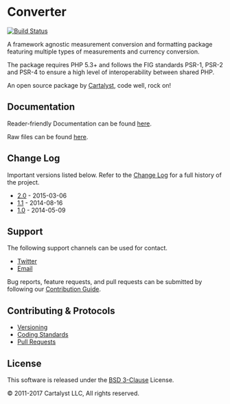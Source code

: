 # Converter

[![Build Status](https://travis-ci.org/cartalyst/converter.svg?branch=2.0)](https://travis-ci.org/cartalyst/converter)

A framework agnostic measurement conversion and formatting package featuring multiple types of measurements and currency conversion.

The package requires PHP 5.3+ and follows the FIG standards PSR-1, PSR-2 and PSR-4 to ensure a high level of interoperability between shared PHP.

An open source package by [Cartalyst](https://cartalyst.com), code well, rock on!

## Documentation

Reader-friendly Documentation can be found [here](https://cartalyst.com/manual/converter/2.0).

Raw files can be found [here](https://github.com/cartalyst/converter/tree/docs/2.0).

## Change Log

Important versions listed below. Refer to the [Change Log](CHANGELOG.md) for a full history of the project.

- [2.0](CHANGELOG.md) - 2015-03-06
- [1.1](CHANGELOG.md) - 2014-08-16
- [1.0](CHANGELOG.md) - 2014-05-09

## Support

The following support channels can be used for contact.

- [Twitter](https://twitter.com/@cartalyst)
- [Email](mailto:help@cartalyst.com)

Bug reports, feature requests, and pull requests can be submitted by following our [Contribution Guide](CONTRIBUTING.md).

## Contributing & Protocols

- [Versioning](CONTRIBUTING.md#versioning)
- [Coding Standards](CONTRIBUTING.md#coding-standards)
- [Pull Requests](CONTRIBUTING.md#pull-requests)

## License

This software is released under the [BSD 3-Clause](LICENSE) License.

© 2011-2017 Cartalyst LLC, All rights reserved.
